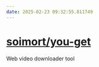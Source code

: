 ```yaml
---
date: 2025-02-23 09:32:55.811749
---
```


# [soimort/you-get](https://github.com/soimort/you-get)

Web video downloader tool